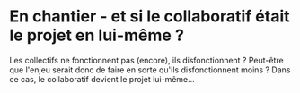 # En chantier - et si le collaboratif était le projet en lui-même ?

Les collectifs ne fonctionnent pas (encore), ils disfonctionnent ? Peut-être que l'enjeu serait donc de faire en sorte qu'ils disfonctionnent moins ?
Dans ce cas, le collaboratif devient le projet lui-même...
